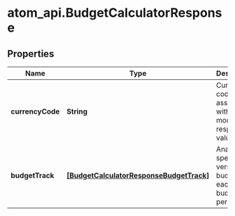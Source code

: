# atom_api.BudgetCalculatorResponse

## Properties
Name | Type | Description | Notes
------------ | ------------- | ------------- | -------------
**currencyCode** | **String** | Currency code associated with monetary response values | 
**budgetTrack** | [**[BudgetCalculatorResponseBudgetTrack]**](BudgetCalculatorResponseBudgetTrack.md) | Analysis of spending versus budget for each budget period | 


